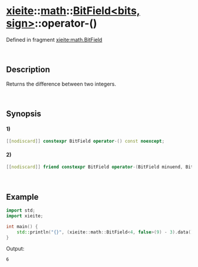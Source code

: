 # [xieite](../../../../../xieite.md)\:\:[math](../../../../../math.md)\:\:[BitField<bits, sign>](../../../../bit_field.md)\:\:operator-\(\)
Defined in fragment [xieite:math.BitField](../../../../../../../src/math/bit_field.cpp)

&nbsp;

## Description
Returns the difference between two integers.

&nbsp;

## Synopsis
#### 1)
```cpp
[[nodiscard]] constexpr BitField operator-() const noexcept;
```
#### 2)
```cpp
[[nodiscard]] friend constexpr BitField operator-(BitField minuend, BitField subtrahend) noexcept;
```

&nbsp;

## Example
```cpp
import std;
import xieite;

int main() {
    std::println("{}", (xieite::math::BitField<4, false>(9) - 3).data());
}
```
Output:
```
6
```
